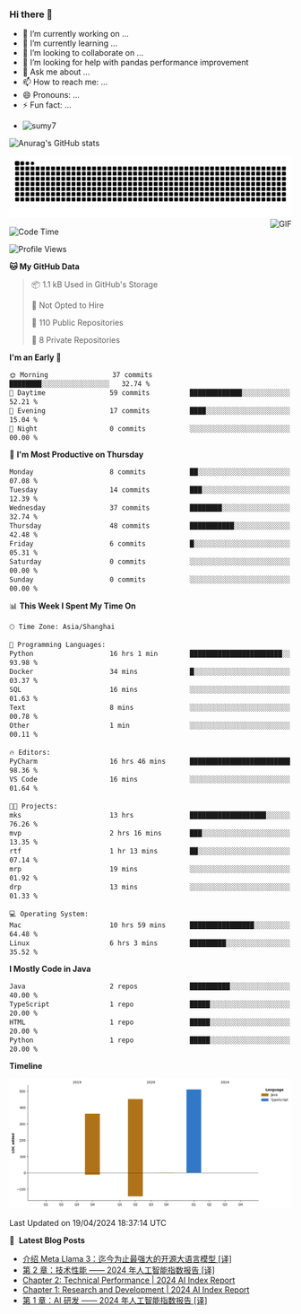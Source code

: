 ### Hi there 👋
<!--
**alloevil/alloevil** is a ✨ _special_ ✨ repository because its `README.md` (this file) appears on your GitHub profile.

Here are some ideas to get you started:

- 🔭 I’m currently working on ...
- 🌱 I’m currently learning ...
- 👯 I’m looking to collaborate on ...
- 🤔 I’m looking for help with ...
- 💬 Ask me about ...
- 📫 How to reach me: ...
- 😄 Pronouns: ...
- ⚡ Fun fact: ...
-->

- 🔭 I’m currently working on ...
- 🌱 I’m currently learning ...
- 👯 I’m looking to collaborate on ...
- 🤔 I’m looking for help with pandas performance improvement
- 💬 Ask me about ...
- 📫 How to reach me: ...
- 😄 Pronouns: ...
- ⚡ Fun fact: ...
  
+ ![sumy7](https://komarev.com/ghpvc/?username=alloevil)

![Anurag's GitHub stats](https://github-readme-stats.vercel.app/api?username=alloevil&show_icons=true&bg_color=00000000)

<picture align="center">
  <source media="(prefers-color-scheme: dark)" srcset="https://github.com/alloevil/alloevil/blob/output/github-contribution-grid-snake.svg">
  <source media="(prefers-color-scheme: dark)" srcset="https://github.com/alloevil/alloevil/blob/output/github-contribution-grid-snake.svg">
  <img alt="github contribution grid snake animation" src="https://github.com/alloevil/alloevil/blob/output/github-contribution-grid-snake.svg">
</picture>

<img align="right" alt="GIF" src="https://raw.githubusercontent.com/JoeyBling/JoeyBling/master/pic/pusheencode.gif" />

<!--START_SECTION:waka-->
![Code Time](http://img.shields.io/badge/Code%20Time-2%2C194%20hrs%207%20mins-blue)

![Profile Views](http://img.shields.io/badge/Profile%20Views-0-blue)

**🐱 My GitHub Data** 

> 📦 1.1 kB Used in GitHub's Storage 
 > 
> 🚫 Not Opted to Hire
 > 
> 📜 110 Public Repositories 
 > 
> 🔑 8 Private Repositories 
 > 
**I'm an Early 🐤** 

```text
🌞 Morning                37 commits          ████████░░░░░░░░░░░░░░░░░   32.74 % 
🌆 Daytime                59 commits          █████████████░░░░░░░░░░░░   52.21 % 
🌃 Evening                17 commits          ████░░░░░░░░░░░░░░░░░░░░░   15.04 % 
🌙 Night                  0 commits           ░░░░░░░░░░░░░░░░░░░░░░░░░   00.00 % 
```
📅 **I'm Most Productive on Thursday** 

```text
Monday                   8 commits           ██░░░░░░░░░░░░░░░░░░░░░░░   07.08 % 
Tuesday                  14 commits          ███░░░░░░░░░░░░░░░░░░░░░░   12.39 % 
Wednesday                37 commits          ████████░░░░░░░░░░░░░░░░░   32.74 % 
Thursday                 48 commits          ███████████░░░░░░░░░░░░░░   42.48 % 
Friday                   6 commits           █░░░░░░░░░░░░░░░░░░░░░░░░   05.31 % 
Saturday                 0 commits           ░░░░░░░░░░░░░░░░░░░░░░░░░   00.00 % 
Sunday                   0 commits           ░░░░░░░░░░░░░░░░░░░░░░░░░   00.00 % 
```


📊 **This Week I Spent My Time On** 

```text
🕑︎ Time Zone: Asia/Shanghai

💬 Programming Languages: 
Python                   16 hrs 1 min        ███████████████████████░░   93.98 % 
Docker                   34 mins             █░░░░░░░░░░░░░░░░░░░░░░░░   03.37 % 
SQL                      16 mins             ░░░░░░░░░░░░░░░░░░░░░░░░░   01.63 % 
Text                     8 mins              ░░░░░░░░░░░░░░░░░░░░░░░░░   00.78 % 
Other                    1 min               ░░░░░░░░░░░░░░░░░░░░░░░░░   00.11 % 

🔥 Editors: 
PyCharm                  16 hrs 46 mins      █████████████████████████   98.36 % 
VS Code                  16 mins             ░░░░░░░░░░░░░░░░░░░░░░░░░   01.64 % 

🐱‍💻 Projects: 
mks                      13 hrs              ███████████████████░░░░░░   76.26 % 
mvp                      2 hrs 16 mins       ███░░░░░░░░░░░░░░░░░░░░░░   13.35 % 
rtf                      1 hr 13 mins        ██░░░░░░░░░░░░░░░░░░░░░░░   07.14 % 
mrp                      19 mins             ░░░░░░░░░░░░░░░░░░░░░░░░░   01.92 % 
drp                      13 mins             ░░░░░░░░░░░░░░░░░░░░░░░░░   01.33 % 

💻 Operating System: 
Mac                      10 hrs 59 mins      ████████████████░░░░░░░░░   64.48 % 
Linux                    6 hrs 3 mins        █████████░░░░░░░░░░░░░░░░   35.52 % 
```

**I Mostly Code in Java** 

```text
Java                     2 repos             ██████████░░░░░░░░░░░░░░░   40.00 % 
TypeScript               1 repo              █████░░░░░░░░░░░░░░░░░░░░   20.00 % 
HTML                     1 repo              █████░░░░░░░░░░░░░░░░░░░░   20.00 % 
Python                   1 repo              █████░░░░░░░░░░░░░░░░░░░░   20.00 % 
```



**Timeline**

![Lines of Code chart](https://raw.githubusercontent.com/alloevil/alloevil/main/assets/bar_graph.png)


 Last Updated on 19/04/2024 18:37:14 UTC
<!--END_SECTION:waka-->

📕 &nbsp;**Latest Blog Posts**
<!-- BLOG-POST-LIST:START -->
- [介绍 Meta Llama 3：迄今为止最强大的开源大语言模型 [译]](https://baoyu.io/translations/meta/meta-llama-3)
- [第 2 章：技术性能 —— 2024 年人工智能指数报告 [译]](https://baoyu.io/translations/ai-reports/stanford-hai-ai-index-report-2024-chapter2)
- [Chapter 2: Technical Performance | 2024 AI Index Report](https://baoyu.io/translations/ai-reports/stanford-hai-ai-index-report-2024-chapter2-en)
- [Chapter 1: Research and Development | 2024 AI Index Report](https://baoyu.io/translations/ai-reports/stanford-hai-ai-index-report-2024-chapter1-en)
- [第 1 章：AI 研发 —— 2024 年人工智能指数报告 [译]](https://baoyu.io/translations/ai-reports/stanford-hai-ai-index-report-2024-chapter1)
<!-- BLOG-POST-LIST:END -->

